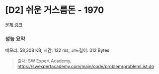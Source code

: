 # [D2] 쉬운 거스름돈 - 1970 

[문제 링크](https://swexpertacademy.com/main/code/problem/problemDetail.do?contestProbId=AV5PsIl6AXIDFAUq) 

### 성능 요약

메모리: 58,308 KB, 시간: 132 ms, 코드길이: 312 Bytes



> 출처: SW Expert Academy, https://swexpertacademy.com/main/code/problem/problemList.do